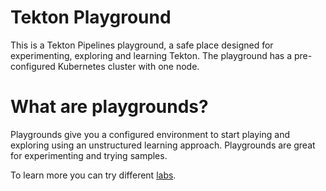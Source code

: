 # Tekton Playground

This is a Tekton Pipelines playground, a safe place designed for experimenting, exploring and learning Tekton. The playground has a pre-configured Kubernetes cluster with one node.


# What are playgrounds?

Playgrounds give you a configured environment to start playing and exploring using an unstructured learning approach. Playgrounds are great for experimenting and trying samples. 

To learn more you can try different [labs](https://tekton.dev/try/).